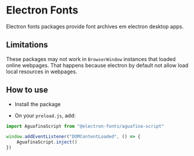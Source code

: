 # Electron Fonts

Electron fonts packages provide font archives em electron desktop apps.

## Limitations

These packages may not work in `BrowserWindow` instances that loaded online webpages. That happens because electron by default not allow load local resources in webpages.

## How to use

* Install the package

* On your `preload.js`, add:

```ts
import AguafinaScript from "@electron-fonts/aguafina-script"

window.addEventListener("DOMContentLoaded", () => {
    AguafinaScript.inject()
})
```